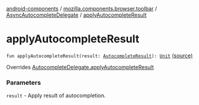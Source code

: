 [android-components](../../index.md) / [mozilla.components.browser.toolbar](../index.md) / [AsyncAutocompleteDelegate](index.md) / [applyAutocompleteResult](./apply-autocomplete-result.md)

# applyAutocompleteResult

`fun applyAutocompleteResult(result: `[`AutocompleteResult`](../../mozilla.components.concept.toolbar/-autocomplete-result/index.md)`): `[`Unit`](https://kotlinlang.org/api/latest/jvm/stdlib/kotlin/-unit/index.html) [(source)](https://github.com/mozilla-mobile/android-components/blob/master/components/browser/toolbar/src/main/java/mozilla/components/browser/toolbar/BrowserToolbar.kt#L646)

Overrides [AutocompleteDelegate.applyAutocompleteResult](../../mozilla.components.concept.toolbar/-autocomplete-delegate/apply-autocomplete-result.md)

### Parameters

`result` - Apply result of autocompletion.
